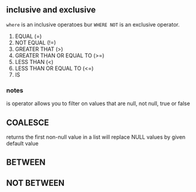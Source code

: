 ## inclusive and exclusive
`where` is an inclusive operatoes
bur `WHERE NOT` is an exclusive operator.

1. EQUAL (=)
2. NOT EQUAL (!=)
3. GREATER THAT (>)
4. GREATER THAN OR EQUAL TO (>=)
5. LESS THAN (<)
6. LESS THAN OR EQUAL TO (<=)
7. IS



### notes
is operator allows you to filter on values that are null, not null, true or false


## COALESCE
returns the first non-null value in a list
will replace NULL values by given default value

## BETWEEN

## NOT BETWEEN

